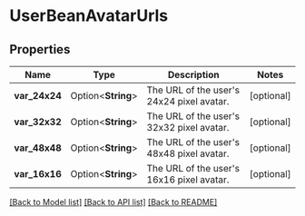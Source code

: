 # UserBeanAvatarUrls

## Properties

Name | Type | Description | Notes
------------ | ------------- | ------------- | -------------
**var_24x24** | Option<**String**> | The URL of the user's 24x24 pixel avatar. | [optional]
**var_32x32** | Option<**String**> | The URL of the user's 32x32 pixel avatar. | [optional]
**var_48x48** | Option<**String**> | The URL of the user's 48x48 pixel avatar. | [optional]
**var_16x16** | Option<**String**> | The URL of the user's 16x16 pixel avatar. | [optional]

[[Back to Model list]](../README.md#documentation-for-models) [[Back to API list]](../README.md#documentation-for-api-endpoints) [[Back to README]](../README.md)



